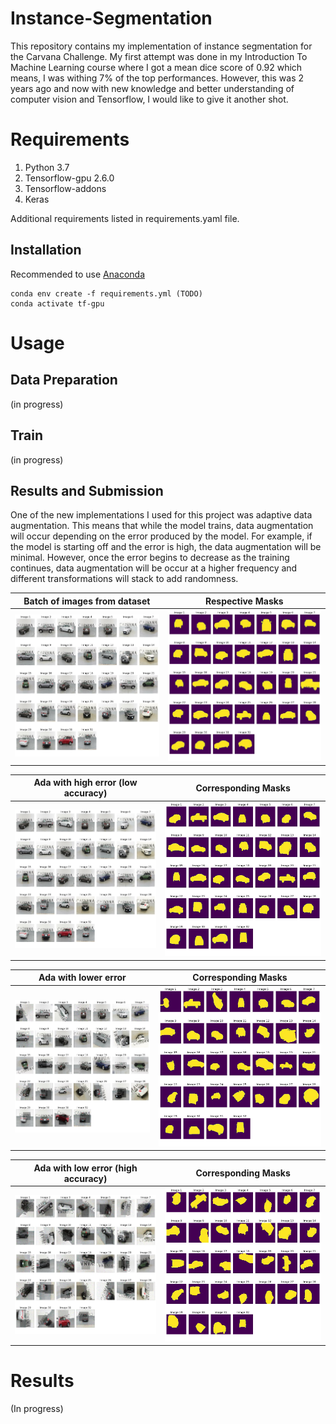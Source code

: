 # Instance-Segmentation

This repository contains my implementation of instance segmentation for the Carvana Challenge. My first attempt was done in my Introduction To Machine Learning course where I got a mean dice
score of 0.92 which means, I was withing 7% of the top performances. However, this was 2 years ago and now with new knowledge and better understanding of computer vision and Tensorflow, I would like to give it another shot. 

# Requirements
1. Python 3.7
2. Tensorflow-gpu 2.6.0
3. Tensorflow-addons
4. Keras

Additional requirements listed in requirements.yaml file.

## Installation

Recommended to use [Anaconda](https://www.anaconda.com/)

```
conda env create -f requirements.yml (TODO)
conda activate tf-gpu
```

# Usage
## Data Preparation
(in progress)

## Train
(in progress)

## Results and Submission

One of the new implementations I used for this project was adaptive data augmentation. This means that while the model trains, data augmentation will occur depending on the error produced by the model. For example, if the model is starting off and the error is high, the data augmentation will be minimal. However, once the error begins to decrease as the training continues, data augmentation will be occur at a higher frequency and different transformations will stack to add randomness. 

  Batch of images from dataset     |      Respective Masks        |
:-------------------------:|:------------------------:|
| <img src="images\data.jpg" width=500px> | <img src="images\masks.jpg" width=500px> |


  Ada with high error (low accuracy)    |      Corresponding Masks        |
:-------------------------:|:------------------------:|
| <img src="images\data_ada_high_error.jpg" width=600px> | <img src="images\mask_ada_high_error.jpg" width=600px> |

  Ada with lower error     |      Corresponding Masks        |
:-------------------------:|:------------------------:|
| <img src="images\data_ada_mid_error.jpg" width=600px> | <img src="images\mask_ada_mid_error.jpg" width=600px> |

  Ada with low error (high accuracy)      |      Corresponding Masks       |
:-------------------------:|:------------------------:|
| <img src="images\data_ada_low_error.jpg" width=600px> | <img src="images\mask_ada_low_error.jpg" width=600px> |

# Results
(In progress)
